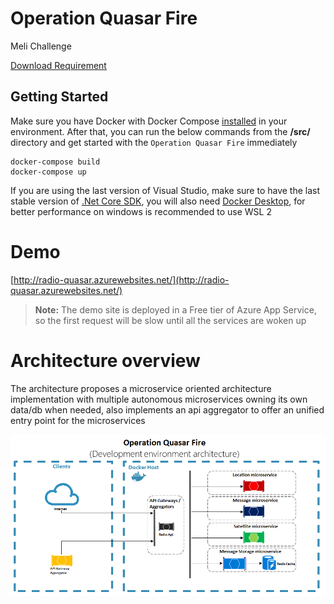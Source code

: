# Operation Quasar Fire
Meli Challenge

[Download Requirement](https://github.com/fpanaccia/quasar-fire/raw/main/.resources/Operacion%20Fuego%20de%20Quasar%20v1.1.pdf) 


## Getting Started
Make sure you have Docker with Docker Compose [installed](https://docs.docker.com/get-docker/) in your environment. After that, you can run the below commands from the **/src/** directory and get started with the `Operation Quasar Fire` immediately

```
docker-compose build
docker-compose up
```

If you are using the last version of Visual Studio, make sure to have the last stable version of [.Net Core SDK](https://dotnet.microsoft.com/download/dotnet/5.0), you will also need [Docker Desktop](https://docs.docker.com/desktop/), for better performance on windows is recommended to use WSL 2

# Demo

[http://radio-quasar.azurewebsites.net/](http://radio-quasar.azurewebsites.net/)

> **Note:** The demo site is deployed in a Free tier of Azure App Service, so the first request will be slow until all the services are woken up

# Architecture overview

The architecture proposes a microservice oriented architecture implementation with multiple autonomous microservices owning its own data/db when needed, also implements an api aggregator to offer an unified entry point for the microservices
  
![](.resources/Architecture.png)
